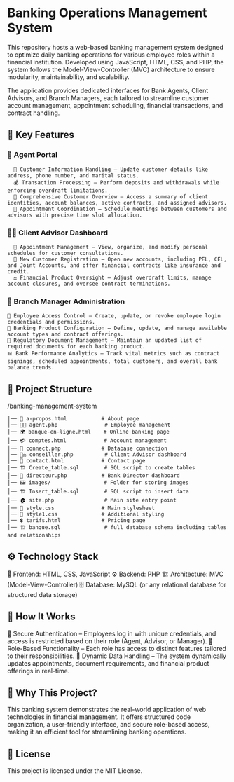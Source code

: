 # Banking Operations Management System

This repository hosts a web-based banking management system designed to optimize daily banking operations for various employee roles within a financial institution. Developed using JavaScript, HTML, CSS, and PHP, the system follows the Model-View-Controller (MVC) architecture to ensure modularity, maintainability, and scalability.

The application provides dedicated interfaces for Bank Agents, Client Advisors, and Branch Managers, each tailored to streamline customer account management, appointment scheduling, financial transactions, and contract handling.

## 🌟 Key Features
  ### 🏦 Agent Portal
      👤 Customer Information Handling – Update customer details like address, phone number, and marital status.
      💰 Transaction Processing – Perform deposits and withdrawals while enforcing overdraft limitations.
      📄 Comprehensive Customer Overview – Access a summary of client identities, account balances, active contracts, and assigned advisors.
      📅 Appointment Coordination – Schedule meetings between customers and advisors with precise time slot allocation.
  ### 👨‍💼 Client Advisor Dashboard
      📆 Appointment Management – View, organize, and modify personal schedules for customer consultations.
      🏦 New Customer Registration – Open new accounts, including PEL, CEL, and Joint Accounts, and offer financial contracts like insurance and credit.
      ⚖️ Financial Product Oversight – Adjust overdraft limits, manage account closures, and oversee contract terminations.
  ### 🏢 Branch Manager Administration
    🔑 Employee Access Control – Create, update, or revoke employee login credentials and permissions.
    📜 Banking Product Configuration – Define, update, and manage available account types and contract offerings.
    📝 Regulatory Document Management – Maintain an updated list of required documents for each banking product.
    📊 Bank Performance Analytics – Track vital metrics such as contract signings, scheduled appointments, total customers, and overall bank balance trends.

## 📂 Project Structure

/banking-management-system

    │── 📜 a-propos.html           # About page
    │── 👨‍💻 agent.php               # Employee management
    │── 🌍 banque-en-ligne.html    # Online banking page
    │── 💳 comptes.html            # Account management
    │── 🔌 connect.php             # Database connection
    │── 👨‍⚖️ conseiller.php          # Client Advisor dashboard
    │── 📧 contact.html            # Contact page
    │── 🏗️ Create_table.sql        # SQL script to create tables
    │── 🏦 directeur.php           # Bank Director dashboard
    │── 🖼️ images/                 # Folder for storing images
    │── 🏗️ Insert_table.sql        # SQL script to insert data
    │── 🏠 site.php                # Main site entry point
    │── 🎨 style.css               # Main stylesheet
    │── 🎨 style1.css              # Additional styling
    │── 💲 tarifs.html             # Pricing page
    │── 🏗️ banque.sql              # full database schema including tables and relationships



## ⚙️ Technology Stack
  🎨 Frontend: HTML, CSS, JavaScript
  ⚙️ Backend: PHP
  🏗️ Architecture: MVC (Model-View-Controller)
  🗄️ Database: MySQL (or any relational database for structured data storage)


## 🔑 How It Works
  🔐 Secure Authentication – Employees log in with unique credentials, and access is restricted based on their role (Agent, Advisor, or Manager).
  🚀 Role-Based Functionality – Each role has access to distinct features tailored to their responsibilities.
  📡 Dynamic Data Handling – The system dynamically updates appointments, document requirements, and financial product offerings in real-time.

## 🎯 Why This Project?
This banking system demonstrates the real-world application of web technologies in financial management. It offers structured code organization, a user-friendly interface, and secure role-based access, making it an efficient tool for streamlining banking operations.

## 📜 License
This project is licensed under the MIT License.

